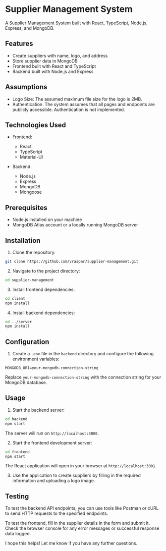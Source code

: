 
# Supplier Management System

A Supplier Management System built with React, TypeScript, Node.js, Express, and MongoDB.

## Features

- Create suppliers with name, logo, and address
- Store supplier data in MongoDB
- Frontend built with React and TypeScript
- Backend built with Node.js and Express

## Assumptions

- Logo Size: The assumed maximum file size for the logo is 2MB.
- Authentication: The system assumes that all pages and endpoints are publicly accessible. Authentication is not implemented.

## Technologies Used

- Frontend:
  - React
  - TypeScript
  - Material-UI

- Backend:
  - Node.js
  - Express
  - MongoDB
  - Mongoose

## Prerequisites

- Node.js installed on your machine
- MongoDB Atlas account or a locally running MongoDB server

## Installation

1. Clone the repository:

```bash
git clone https://github.com/vraspar/supplier-management.git
```

2. Navigate to the project directory:

```bash
cd supplier-management
```

3. Install frontend dependencies:

```bash
cd client
npm install
```

4. Install backend dependencies:

```bash
cd ../server
npm install
```

## Configuration

1. Create a `.env` file in the `backend` directory and configure the following environment variables:

```
MONGODB_URI=your-mongodb-connection-string
```

Replace `your-mongodb-connection-string` with the connection string for your MongoDB database.

## Usage

1. Start the backend server:

```bash
cd backend
npm start
```

The server will run on `http://localhost:3000`.

2. Start the frontend development server:

```bash
cd frontend
npm start
```

The React application will open in your browser at `http://localhost:3001`.

3. Use the application to create suppliers by filling in the required information and uploading a logo image.

## Testing

To test the backend API endpoints, you can use tools like Postman or cURL to send HTTP requests to the specified endpoints.

To test the frontend, fill in the supplier details in the form and submit it. Check the browser console for any error messages or successful response data logged.


I hope this helps! Let me know if you have any further questions.